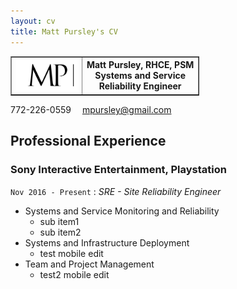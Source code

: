 ```yaml
---
layout: cv
title: Matt Pursley's CV
---
```


<table style="width:60%" border="1">
  <tr>
    <th valign="bottom"><img src="assets/matt pursley resume logo v2 cropped.png" width="200"></th>
    <th valign="top">Matt Pursley, RHCE, PSM<br>Systems and Service Reliability Engineer</th> 
  </tr>
</table>

  
<div id="webaddress">
<i class="fi-telephone"></i>
772-226-0559
<i class="fi-mail" style="margin-left:1em"></i>
<a href="mpursley@gmail.com">mpursley@gmail.com</a>
</div>

## Professional Experience

### __Sony Interactive Entertainment, Playstation__
```Nov 2016 - Present``` : _SRE - Site Reliability Engineer_

* Systems and Service Monitoring and Reliability
  * sub item1
  * sub item2
* Systems and Infrastructure Deployment
  * test mobile edit
* Team and Project Management
  * test2 mobile edit
